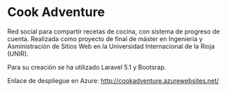 # Cook Adventure

Red social para compartir recetas de cocina, con sistema de progreso de cuenta. Realizada como proyecto de final de máster en Ingeniería y Asministración de Sitios Web en la Universidad Internacional de la Rioja (UNIR).

Para su creación se ha utilizado Laravel 5.1 y Bootsrap.

Enlace de despliegue en Azure: http://cookadventure.azurewebsites.net/
